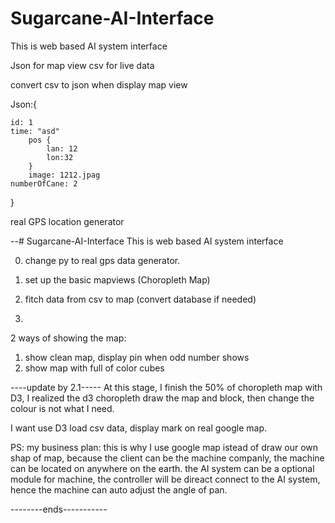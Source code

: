 # Sugarcane-AI-Interface
This is web based AI system interface 


Json for map view
csv for live data

convert csv to json when display map view

Json:{

    id: 1
    time: "asd"
        pos {
            lan: 12
            lon:32
        }
        image: 1212.jpag
    numberOfCane: 2
}


real GPS location generator

--# Sugarcane-AI-Interface
This is web based AI system interface 

0. change py to real gps data generator.

1. set up the basic mapviews (Choropleth Map)
2. fitch data from csv to map (convert database if needed)
3. 

2 ways of showing the map:

1. show clean map, display pin when odd number shows
2. show map with full of color cubes 

----update by 2.1-----
At this stage, I finish the 50% of choropleth map with D3,
I realized the d3 choropleth draw the map and block, then change the colour is not what I need.

I want use D3 load csv data, display mark on real google map.

PS: my business plan:
this is why I use google map istead of draw our own shap of map,
because the client can be the machine companly, the machine can be located on anywhere on the earth.
the AI system can be a optional module for machine, the controller will be direact connect to the AI system, hence the machine can auto adjust the angle of pan.

--------ends-----------

